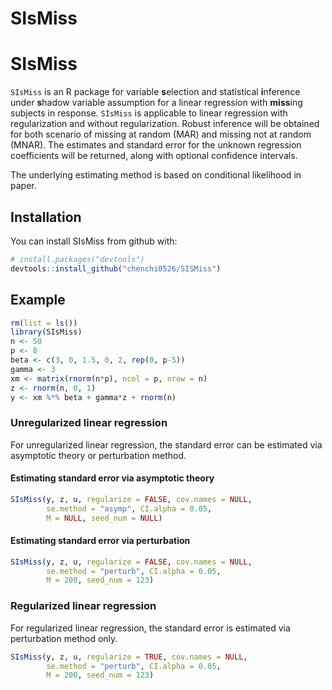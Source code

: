 SIsMiss
================

<!-- README.md is generated from README.Rmd. Please edit that file -->

# SIsMiss

`SIsMiss` is an R package for variable **s**election and statistical
**i**nference under **s**hadow variable assumption for a linear
regression with **miss**ing subjects in response. `SIsMiss` is
applicable to linear regression with regularization and without
regularization. Robust inference will be obtained for both scenario of
missing at random (MAR) and missing not at random (MNAR). The estimates
and standard error for the unknown regression coefficients will be
returned, along with optional confidence intervals.

The underlying estimating method is based on conditional likelihood in
paper.

## Installation

You can install SIsMiss from github with:

``` r
# install.packages("devtools")
devtools::install_github("chenchi0526/SISMiss")
```

## Example

``` r
rm(list = ls())
library(SIsMiss)
n <- 50
p <- 8
beta <- c(3, 0, 1.5, 0, 2, rep(0, p-5))
gamma <- 3
xm <- matrix(rnorm(n*p), ncol = p, nrow = n)
z <- rnorm(n, 0, 1)
y <- xm %*% beta + gamma*z + rnorm(n)
```

### Unregularized linear regression

For unregularized linear regression, the standard error can be estimated
via asymptotic theory or perturbation method.

#### Estimating standard error via asymptotic theory

``` r
SIsMiss(y, z, u, regularize = FALSE, cov.names = NULL,
        se.method = "asymp", CI.alpha = 0.05,
        M = NULL, seed_num = NULL)
```

#### Estimating standard error via perturbation

``` r
SIsMiss(y, z, u, regularize = FALSE, cov.names = NULL,
        se.method = "perturb", CI.alpha = 0.05,
        M = 200, seed_num = 123)
```

### Regularized linear regression

For regularized linear regression, the standard error is estimated via
perturbation method only.

``` r
SIsMiss(y, z, u, regularize = TRUE, cov.names = NULL,
        se.method = "perturb", CI.alpha = 0.05,
        M = 200, seed_num = 123)
```
